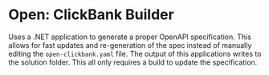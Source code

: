# Open: ClickBank Builder

Uses a .NET application to generate a proper OpenAPI specification. This allows for fast updates and re-generation of the spec instead of manually editing the `open-clickbank.yaml` file. The output of this applications writes to the solution folder. This all only requires a build to update the specification.

